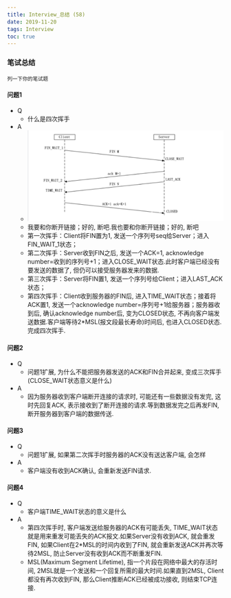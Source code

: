 ```yaml
---
title: Interview_总结 (58)
date: 2019-11-20
tags: Interview
toc: true
---
```


### 笔试总结
    列一下你的笔试题 

<!-- more -->

#### 问题1
- Q
    * 什么是四次挥手
- A
    * ![四次挥手](/img/20191120_1.png)
    * 我要和你断开链接；好的, 断吧.我也要和你断开链接；好的, 断吧
    * 第一次挥手：Client将FIN置为1, 发送一个序列号seq给Server；进入FIN_WAIT_1状态；
    * 第二次挥手：Server收到FIN之后, 发送一个ACK=1, acknowledge number=收到的序列号+1；进入CLOSE_WAIT状态.此时客户端已经没有要发送的数据了, 但仍可以接受服务器发来的数据.
    * 第三次挥手：Server将FIN置1, 发送一个序列号给Client；进入LAST_ACK状态；
    * 第四次挥手：Client收到服务器的FIN后, 进入TIME_WAIT状态；接着将ACK置1, 发送一个acknowledge number=序列号+1给服务器；服务器收到后, 确认acknowledge number后, 变为CLOSED状态, 不再向客户端发送数据.客户端等待2*MSL(报文段最长寿命)时间后, 也进入CLOSED状态.完成四次挥手.

#### 问题2
- Q
    * 问题1扩展, 为什么不能把服务器发送的ACK和FIN合并起来, 变成三次挥手(CLOSE_WAIT状态意义是什么)
- A
    * 因为服务器收到客户端断开连接的请求时, 可能还有一些数据没有发完, 这时先回复ACK, 表示接收到了断开连接的请求.等到数据发完之后再发FIN, 断开服务器到客户端的数据传送.

#### 问题3
- Q
    * 问题1扩展, 如果第二次挥手时服务器的ACK没有送达客户端, 会怎样
- A
    * 客户端没有收到ACK确认, 会重新发送FIN请求.

#### 问题4
- Q
    * 客户端TIME_WAIT状态的意义是什么
- A
    * 第四次挥手时, 客户端发送给服务器的ACK有可能丢失, TIME_WAIT状态就是用来重发可能丢失的ACK报文.如果Server没有收到ACK, 就会重发FIN, 如果Client在2*MSL的时间内收到了FIN, 就会重新发送ACK并再次等待2MSL, 防止Server没有收到ACK而不断重发FIN.
    * MSL(Maximum Segment Lifetime), 指一个片段在网络中最大的存活时间, 2MSL就是一个发送和一个回复所需的最大时间.如果直到2MSL, Client都没有再次收到FIN, 那么Client推断ACK已经被成功接收, 则结束TCP连接.


